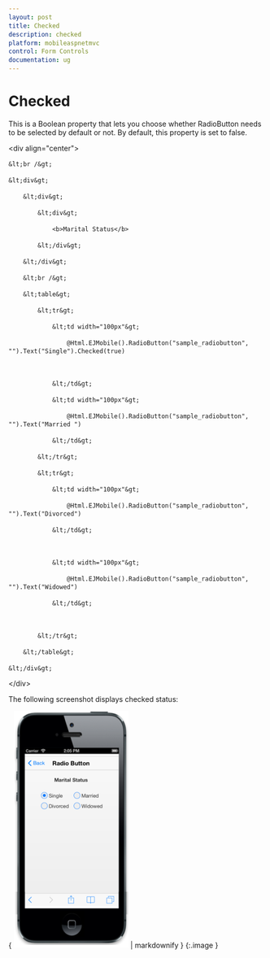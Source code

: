 ```yaml
---
layout: post
title: Checked
description: checked 
platform: mobileaspnetmvc
control: Form Controls
documentation: ug
---
```


# Checked 

This is a Boolean property that lets you choose whether RadioButton needs to be selected by default or not. By default, this property is set to false.



&lt;div align="center"&gt;

    &lt;br /&gt;

    &lt;div&gt;

        &lt;div&gt;

            &lt;div&gt;

                <b>Marital Status</b>

            &lt;/div&gt;

        &lt;/div&gt;

        &lt;br /&gt;

        &lt;table&gt;

            &lt;tr&gt;

                &lt;td width="100px"&gt;

                    @Html.EJMobile().RadioButton("sample_radiobutton", "").Text("Single").Checked(true)



                &lt;/td&gt;

                &lt;td width="100px"&gt;

                    @Html.EJMobile().RadioButton("sample_radiobutton", "").Text("Married ")

                &lt;/td&gt;

            &lt;/tr&gt;

            &lt;tr&gt;

                &lt;td width="100px"&gt;

                    @Html.EJMobile().RadioButton("sample_radiobutton", "").Text("Divorced")

                &lt;/td&gt;



                &lt;td width="100px"&gt;

                    @Html.EJMobile().RadioButton("sample_radiobutton", "").Text("Widowed")

                &lt;/td&gt;



            &lt;/tr&gt;

        &lt;/table&gt;

    &lt;/div&gt;

&lt;/div&gt;



The following screenshot displays checked status:

{ ![C:/Users/deepal/AppData/Local/Temp/SNAGHTML2022239a.PNG](Checked_images/Checked_img1.png) | markdownify }
{:.image }


